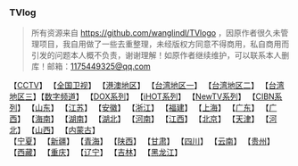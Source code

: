 ### TVlog
> 所有资源来自 https://github.com/wanglindl/TVlogo ，因原作者很久未管理项目，我自用做了一些去重整理，未经版权方同意不得商用，私自商用而引发的问题本人概不负责，谢谢理解！如原作者继续维护，可以联系本人删库！邮箱：1175449325@qq.com
> 
【[CCTV](./md/央视.md)】     【[全国卫视](./md/全国卫视.md)】     【[港澳地区](./md/港澳地区.md)】     【[台湾地区一](./md/台湾频道一.md)】     【[台湾地区二](./md/台湾频道二.md)】     【[台湾地区三](./md/台湾频道三.md)】【[数字频道](./md/数字频道.md)】     【[DOX系列](./md/DOX系列.md)】     【[iHOT系列](./md/iHOT系列.md)】     【[NewTV系列](./md/NewTV系列.md)】     【[CIBN系列](./md/CIBN系列.md)】     【[山东](./md/山东.md)】     【[江苏](./md/江苏.md)】     【[安徽](./md/安徽.md)】     【[浙江](./md/浙江.md)】     【[福建](./md/福建.md)】     【[上海](./md/上海.md)】     【[广东](./md/广东.md)】     【[广西](./md/广西.md)】     【[海南](./md/28.md)】     【[湖南](./md/29.md)】     【[湖北](./md/30.md)】     【[河南](./md/31.md)】     【[江西](./md/32.md)】     【[北京](./md/33.md)】     【[天津](./md/34.md)】     【[河北](./md/35.md)】     【[山西](./md/36.md)】     【[内蒙古](./md/37.md)】          
【[宁夏](./md/38.md)】     【[新疆](./md/39.md)】    【[青海](./md/40.md)】     【[陕西](./md/41.md)】     【[甘肃](./md/42.md)】     【[四川](./md/43.md)】     【[云南](./md/44.md)】     【[贵州](./md/45.md)】     【[西藏](./md/46.md)】     【[重庆](./md/47.md)】     【[辽宁](./md/48.md)】     【[吉林](./md/49.md)】     【[黑龙江](./md/50.md)】

